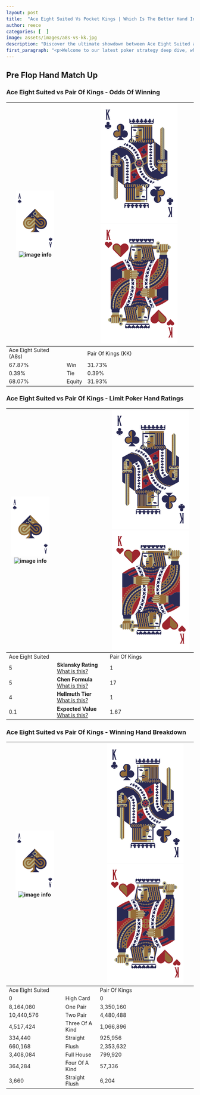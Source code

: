 ```yaml
---
layout: post
title:  "Ace Eight Suited Vs Pocket Kings | Which Is The Better Hand In Poker? A Complete Guide"
author: reece
categories: [  ]
image: assets/images/a8s-vs-kk.jpg
description: "Discover the ultimate showdown between Ace Eight Suited and Pair Of Kings in poker! Uncover the odds, strategies, and scenarios where one hand triumphs over the other. Get ready to up your poker game with this thrilling analysis."
first_paragraph: "<p>Welcome to our latest poker strategy deep dive, where we're pitting two distinct hands against each other in a high-stakes showdown: Ace Eight Suited vs Pair Of Kings.</p><p>In the dynamic world of poker, every decision counts, and knowing which hand holds the upper hand is key to your success at the table.</p><p>In this article, we'll dissect these two hands, explore the scenarios where one dominates the other, and equip you with the knowledge to make strategic choices that can tip the odds in your favor.</p><p>Get ready to unravel the intriguing dynamics of these poker hands and elevate your game to new heights.</p>"
---
```




[comment]: # (sp0)

## Pre Flop Hand Match Up

<div class="table hand-ratings" markdown="1"> 



### Ace Eight Suited vs Pair Of Kings - Odds Of Winning


    
| ![image info](assets/images/hand1/A.png) ![image info](assets/images/hand1/8s.png) |  | ![image info](assets/images/hand2/K.png) ![image info](assets/images/hand2/Ko.png) |
| -------- | -------- | -------- |
| Ace Eight Suited (A8s) |  | Pair Of Kings (KK) |
| 67.87% | Win | 31.73% |
| 0.39% | Tie | 0.39% |
| 68.07% | Equity | 31.93% |




[comment]: # (sp1)



### Ace Eight Suited vs Pair Of Kings - Limit Poker Hand Ratings


    
| ![image info](assets/images/hand1/A.png) ![image info](assets/images/hand1/8s.png) |  | ![image info](assets/images/hand2/K.png) ![image info](assets/images/hand2/Ko.png) |
| -------- | -------- | -------- |
| Ace Eight Suited |  | Pair Of Kings |
| 5 | **Sklansky Rating** [What is this?](/sklansky-rating-explained) | 1 |
| 5 | **Chen Formula** [What is this?](/chen-formula-explained) | 17 |
| 4 | **Hellmuth Tier** [What is this?](/Hellmuth-tier-explained) | 1 |
| 0.1 | **Expected Value** [What is this?](/expected-value-explained) | 1.67 |




[comment]: # (sp2)



### Ace Eight Suited vs Pair Of Kings - Winning Hand Breakdown


    
| ![image info](assets/images/hand1/A.png) ![image info](assets/images/hand1/8s.png) |  | ![image info](assets/images/hand2/K.png) ![image info](assets/images/hand2/Ko.png) |
| -------- | -------- | -------- |
| Ace Eight Suited |  | Pair Of Kings |
| 0 | High Card | 0 |
| 8,164,080 | One Pair | 3,350,160 |
| 10,440,576 | Two Pair | 4,480,488 |
| 4,517,424 | Three Of A Kind | 1,066,896 |
| 334,440 | Straight | 925,956 |
| 660,168 | Flush | 2,353,632 |
| 3,408,084 | Full House | 799,920 |
| 364,284 | Four Of A Kind | 57,336 |
| 3,660 | Straight Flush | 6,204 |




[comment]: # (sp3)



</div>

[comment]: # (sp4)



[comment]: # (sp5)

